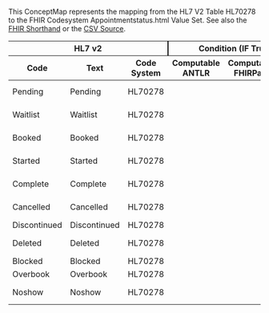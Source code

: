 
This ConceptMap represents the mapping from the HL7 V2 Table HL70278 to the FHIR Codesystem Appointmentstatus.html Value Set. See also the <a href='https://github.com/HL7/v2-to-fhir/blob/master/tank/Table HL70278 to Codesystem Appointmentstatus.html.fsh'>FHIR Shorthand</a> or the <a href='https://github.com/HL7/v2-to-fhir/blob/master/mappings/codesystems/HL7 Concept Map_ FillerStatus[Appointment] - Sheet1.csv'>CSV Source</a>.
<table class='grid'><thead>
<tr><th colspan='3' style='border-right: 2px solid black;'>HL7 v2</th><th colspan='3' style='border-right: 2px solid black;'>Condition (IF True, args)</th><th colspan='4'>HL7 FHIR</th><th rowspan='2'>Comments</th></tr>
<tr><th>Code</th><th>Text</th><th>Code System</th><th>Computable ANTLR</th><th>Computable FHIRPath</th><th>Narrative</th><th>Code</th><th>Proposed Extension</th><th>Display</th><th>Code System</th></tr></thead>
<tbody>
<tr><td>Pending</td><td>Pending</td><td style='border-right: 2px'>HL70278</td><td></td><td></td><td style='border-right: 2px'></td><td>pending</td><td></td><td>Proposed</td><td><a href='https://hl7.org/fhir/R4/Appointment.Appointment-definitions.html#Appointment.http://hl7.org/fhir/R4/codesystem-appointmentstatus.html'>Appointment.http://hl7.org/fhir/R4/codesystem-appointmentstatus.html</a></td><td></td></tr>
<tr><td>Waitlist</td><td>Waitlist</td><td style='border-right: 2px'>HL70278</td><td></td><td></td><td style='border-right: 2px'></td><td>waitlist</td><td></td><td>Waitlisted</td><td><a href='https://hl7.org/fhir/R4/Appointment.Appointment-definitions.html#Appointment.http://hl7.org/fhir/R4/codesystem-appointmentstatus.html'>Appointment.http://hl7.org/fhir/R4/codesystem-appointmentstatus.html</a></td><td></td></tr>
<tr><td>Booked</td><td>Booked</td><td style='border-right: 2px'>HL70278</td><td></td><td></td><td style='border-right: 2px'></td><td>booked</td><td></td><td>Booked</td><td><a href='https://hl7.org/fhir/R4/Appointment.Appointment-definitions.html#Appointment.http://hl7.org/fhir/R4/codesystem-appointmentstatus.html'>Appointment.http://hl7.org/fhir/R4/codesystem-appointmentstatus.html</a></td><td></td></tr>
<tr><td>Started</td><td>Started</td><td style='border-right: 2px'>HL70278</td><td></td><td></td><td style='border-right: 2px'></td><td>checked-in</td><td></td><td>Checked In</td><td><a href='https://hl7.org/fhir/R4/Appointment.Appointment-definitions.html#Appointment.http://hl7.org/fhir/R4/codesystem-appointmentstatus.html'>Appointment.http://hl7.org/fhir/R4/codesystem-appointmentstatus.html</a></td><td></td></tr>
<tr><td>Complete</td><td>Complete</td><td style='border-right: 2px'>HL70278</td><td></td><td></td><td style='border-right: 2px'></td><td>fulfilled</td><td></td><td>Fulfilled</td><td><a href='https://hl7.org/fhir/R4/Appointment.Appointment-definitions.html#Appointment.http://hl7.org/fhir/R4/codesystem-appointmentstatus.html'>Appointment.http://hl7.org/fhir/R4/codesystem-appointmentstatus.html</a></td><td></td></tr>
<tr><td>Cancelled</td><td>Cancelled</td><td style='border-right: 2px'>HL70278</td><td></td><td></td><td style='border-right: 2px'></td><td>cancelled</td><td></td><td>Cancelled</td><td><a href='https://hl7.org/fhir/R4/Appointment.Appointment-definitions.html#Appointment.http://hl7.org/fhir/R4/codesystem-appointmentstatus.html'>Appointment.http://hl7.org/fhir/R4/codesystem-appointmentstatus.html</a></td><td></td></tr>
<tr><td>Discontinued</td><td>Discontinued</td><td style='border-right: 2px'>HL70278</td><td></td><td></td><td style='border-right: 2px'></td><td></td><td></td><td></td><td></td><td></td></tr>
<tr><td>Deleted</td><td>Deleted</td><td style='border-right: 2px'>HL70278</td><td></td><td></td><td style='border-right: 2px'></td><td>entered-in-error</td><td></td><td>Entered In Error</td><td><a href='https://hl7.org/fhir/R4/Appointment.Appointment-definitions.html#Appointment.http://hl7.org/fhir/R4/codesystem-appointmentstatus.html'>Appointment.http://hl7.org/fhir/R4/codesystem-appointmentstatus.html</a></td><td></td></tr>
<tr><td>Blocked</td><td>Blocked</td><td style='border-right: 2px'>HL70278</td><td></td><td></td><td style='border-right: 2px'></td><td></td><td></td><td></td><td></td><td></td></tr>
<tr><td>Overbook</td><td>Overbook</td><td style='border-right: 2px'>HL70278</td><td></td><td></td><td style='border-right: 2px'></td><td></td><td></td><td></td><td></td><td></td></tr>
<tr><td>Noshow</td><td>Noshow</td><td style='border-right: 2px'>HL70278</td><td></td><td></td><td style='border-right: 2px'></td><td>noshow</td><td></td><td>No Show</td><td><a href='https://hl7.org/fhir/R4/Appointment.Appointment-definitions.html#Appointment.http://hl7.org/fhir/R4/codesystem-appointmentstatus.html'>Appointment.http://hl7.org/fhir/R4/codesystem-appointmentstatus.html</a></td><td></td></tr>
</tbody></table>
